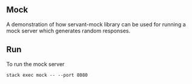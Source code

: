 ## Mock

A demonstration of how servant-mock library can be used for
running a mock server which generates random responses.

## Run

To run the mock server

```
stack exec mock -- --port 8080
```

